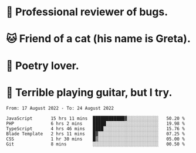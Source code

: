 # 🐛 Professional reviewer of bugs.
# 🐱 Friend of a cat (his name is Greta).
# 📜 Poetry lover.
# 🎸 Terrible playing guitar, but I try.

<!--START_SECTION:waka-->

```text
From: 17 August 2022 - To: 24 August 2022

JavaScript       15 hrs 11 mins  ████████████▓░░░░░░░░░░░░   50.20 %
PHP              6 hrs 2 mins    █████░░░░░░░░░░░░░░░░░░░░   19.98 %
TypeScript       4 hrs 46 mins   ████░░░░░░░░░░░░░░░░░░░░░   15.76 %
Blade Template   2 hrs 11 mins   █▓░░░░░░░░░░░░░░░░░░░░░░░   07.25 %
CSS              1 hr 30 mins    █▒░░░░░░░░░░░░░░░░░░░░░░░   05.00 %
Git              8 mins          ░░░░░░░░░░░░░░░░░░░░░░░░░   00.50 %
```

<!--END_SECTION:waka-->
